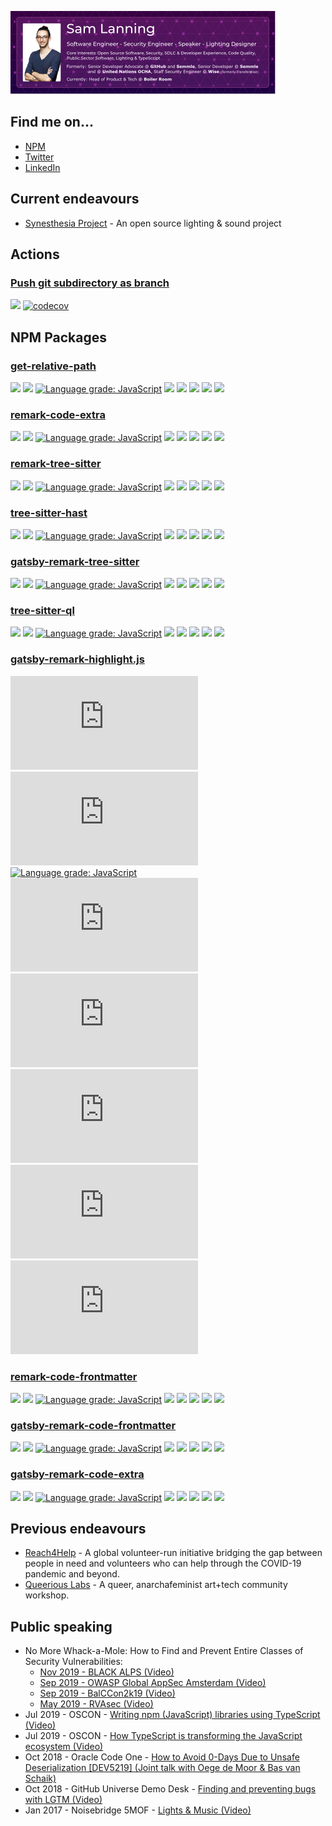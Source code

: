 ![](https://github.com/s0/s0/raw/main/header.svg)

## Find me on...

* [NPM](https://www.npmjs.com/~s0)
* [Twitter](https://twitter.com/samlanning)
* [LinkedIn](https://www.linkedin.com/in/smlanning/)

## Current endeavours

* [Synesthesia Project](https://synesthesia-project.org/) -
  An open source lighting &amp; sound project

## Actions

### [Push git subdirectory as branch](https://github.com/marketplace/actions/push-git-subdirectory-as-branch)

[![](https://github.com/s0/git-publish-subdir-action/workflows/Scheduled%20tests/badge.svg)](https://github.com/s0/git-publish-subdir-action/actions?workflow=Scheduled+tests) [![codecov](https://codecov.io/gh/s0/git-publish-subdir-action/branch/master/graph/badge.svg)](https://codecov.io/gh/s0/git-publish-subdir-action)

## NPM Packages

### [get-relative-path](https://github.com/s0/ts-util/tree/develop/get-relative-path)

![](https://badgen.net/npm/v/get-relative-path?icon=npm&label=) ![](https://img.shields.io/npm/types/get-relative-path) [![Language grade: JavaScript](https://img.shields.io/lgtm/grade/javascript/g/s0/ts-util.svg?logo=lgtm&logoWidth=18)](https://lgtm.com/projects/g/s0/ts-util/context:javascript) ![](https://badgen.net/npm/dt/get-relative-path?icon=npm) ![](https://badgen.net/npm/dm/get-relative-path?icon=npm) ![](https://badgen.net/github/open-prs/s0/ts-util?icon=github) ![](https://badgen.net/github/open-issues/s0/ts-util?icon=github) ![](https://badgen.net/github/stars/s0/ts-util?icon=github)

### [remark-code-extra](https://github.com/s0/remark-code-extra)

![](https://badgen.net/npm/v/remark-code-extra?icon=npm&label=) ![](https://img.shields.io/npm/types/remark-code-extra) [![Language grade: JavaScript](https://img.shields.io/lgtm/grade/javascript/g/s0/remark-code-extra.svg?logo=lgtm&logoWidth=18)](https://lgtm.com/projects/g/s0/remark-code-extra/context:javascript) ![](https://badgen.net/npm/dt/remark-code-extra?icon=npm) ![](https://badgen.net/npm/dm/remark-code-extra?icon=npm) ![](https://badgen.net/github/open-prs/s0/remark-code-extra?icon=github) ![](https://badgen.net/github/open-issues/s0/remark-code-extra?icon=github) ![](https://badgen.net/github/stars/s0/remark-code-extra?icon=github)

### [remark-tree-sitter](https://github.com/s0/remark-tree-sitter)

![](https://badgen.net/npm/v/remark-tree-sitter?icon=npm&label=) ![](https://img.shields.io/npm/types/remark-tree-sitter) [![Language grade: JavaScript](https://img.shields.io/lgtm/grade/javascript/g/s0/remark-tree-sitter.svg?logo=lgtm&logoWidth=18)](https://lgtm.com/projects/g/s0/remark-tree-sitter/context:javascript) ![](https://badgen.net/npm/dt/remark-tree-sitter?icon=npm) ![](https://badgen.net/npm/dm/remark-tree-sitter?icon=npm) ![](https://badgen.net/github/open-prs/s0/remark-tree-sitter?icon=github) ![](https://badgen.net/github/open-issues/s0/remark-tree-sitter?icon=github) ![](https://badgen.net/github/stars/s0/remark-tree-sitter?icon=github)

### [tree-sitter-hast](https://github.com/s0/tree-sitter-hast)

![](https://badgen.net/npm/v/tree-sitter-hast?icon=npm&label=) ![](https://img.shields.io/npm/types/tree-sitter-hast) [![Language grade: JavaScript](https://img.shields.io/lgtm/grade/javascript/g/s0/tree-sitter-hast.svg?logo=lgtm&logoWidth=18)](https://lgtm.com/projects/g/s0/tree-sitter-hast/context:javascript) ![](https://badgen.net/npm/dt/tree-sitter-hast?icon=npm) ![](https://badgen.net/npm/dm/tree-sitter-hast?icon=npm) ![](https://badgen.net/github/open-prs/s0/tree-sitter-hast?icon=github) ![](https://badgen.net/github/open-issues/s0/tree-sitter-hast?icon=github) ![](https://badgen.net/github/stars/s0/tree-sitter-hast?icon=github)

### [gatsby-remark-tree-sitter](https://github.com/s0/gatsby-remark-tree-sitter)

![](https://badgen.net/npm/v/gatsby-remark-tree-sitter?icon=npm&label=) ![](https://img.shields.io/npm/types/gatsby-remark-tree-sitter) [![Language grade: JavaScript](https://img.shields.io/lgtm/grade/javascript/g/s0/gatsby-remark-tree-sitter.svg?logo=lgtm&logoWidth=18)](https://lgtm.com/projects/g/s0/gatsby-remark-tree-sitter/context:javascript) ![](https://badgen.net/npm/dt/gatsby-remark-tree-sitter?icon=npm) ![](https://badgen.net/npm/dm/gatsby-remark-tree-sitter?icon=npm) ![](https://badgen.net/github/open-prs/s0/gatsby-remark-tree-sitter?icon=github) ![](https://badgen.net/github/open-issues/s0/gatsby-remark-tree-sitter?icon=github) ![](https://badgen.net/github/stars/s0/gatsby-remark-tree-sitter?icon=github)

### [tree-sitter-ql](https://github.com/s0/tree-sitter-ql)

![](https://badgen.net/npm/v/tree-sitter-ql?icon=npm&label=) ![](https://img.shields.io/npm/types/tree-sitter-ql) [![Language grade: JavaScript](https://img.shields.io/lgtm/grade/javascript/g/s0/tree-sitter-ql.svg?logo=lgtm&logoWidth=18)](https://lgtm.com/projects/g/s0/tree-sitter-ql/context:javascript) ![](https://badgen.net/npm/dt/tree-sitter-ql?icon=npm) ![](https://badgen.net/npm/dm/tree-sitter-ql?icon=npm) ![](https://badgen.net/github/open-prs/s0/tree-sitter-ql?icon=github) ![](https://badgen.net/github/open-issues/s0/tree-sitter-ql?icon=github) ![](https://badgen.net/github/stars/s0/tree-sitter-ql?icon=github)

### [gatsby-remark-highlight.js](https://github.com/s0/gatsby-remark-highlight.js)

![](https://badgen.net/npm/v/gatsby-remark-highlight.js?icon=npm&label=) ![](https://img.shields.io/npm/types/gatsby-remark-highlight.js) [![Language grade: JavaScript](https://img.shields.io/lgtm/grade/javascript/g/s0/gatsby-remark-highlight.js.svg?logo=lgtm&logoWidth=18)](https://lgtm.com/projects/g/s0/gatsby-remark-highlight.js/context:javascript) ![](https://badgen.net/npm/dt/gatsby-remark-highlight.js?icon=npm) ![](https://badgen.net/npm/dm/gatsby-remark-highlight.js?icon=npm) ![](https://badgen.net/github/open-prs/s0/gatsby-remark-highlight.js?icon=github) ![](https://badgen.net/github/open-issues/s0/gatsby-remark-highlight.js?icon=github) ![](https://badgen.net/github/stars/s0/gatsby-remark-highlight.js?icon=github)

### [remark-code-frontmatter](https://github.com/s0/remark-code-frontmatter)

![](https://badgen.net/npm/v/remark-code-frontmatter?icon=npm&label=) ![](https://img.shields.io/npm/types/remark-code-frontmatter) [![Language grade: JavaScript](https://img.shields.io/lgtm/grade/javascript/g/s0/remark-code-frontmatter.svg?logo=lgtm&logoWidth=18)](https://lgtm.com/projects/g/s0/remark-code-frontmatter/context:javascript) ![](https://badgen.net/npm/dt/remark-code-frontmatter?icon=npm) ![](https://badgen.net/npm/dm/remark-code-frontmatter?icon=npm) ![](https://badgen.net/github/open-prs/s0/remark-code-frontmatter?icon=github) ![](https://badgen.net/github/open-issues/s0/remark-code-frontmatter?icon=github) ![](https://badgen.net/github/stars/s0/remark-code-frontmatter?icon=github)

### [gatsby-remark-code-frontmatter](https://github.com/s0/gatsby-remark-code-frontmatter)

![](https://badgen.net/npm/v/gatsby-remark-code-frontmatter?icon=npm&label=) ![](https://img.shields.io/npm/types/gatsby-remark-code-frontmatter) [![Language grade: JavaScript](https://img.shields.io/lgtm/grade/javascript/g/s0/gatsby-remark-code-frontmatter.svg?logo=lgtm&logoWidth=18)](https://lgtm.com/projects/g/s0/gatsby-remark-code-frontmatter/context:javascript) ![](https://badgen.net/npm/dt/gatsby-remark-code-frontmatter?icon=npm) ![](https://badgen.net/npm/dm/gatsby-remark-code-frontmatter?icon=npm) ![](https://badgen.net/github/open-prs/s0/gatsby-remark-code-frontmatter?icon=github) ![](https://badgen.net/github/open-issues/s0/gatsby-remark-code-frontmatter?icon=github) ![](https://badgen.net/github/stars/s0/gatsby-remark-code-frontmatter?icon=github)

### [gatsby-remark-code-extra](https://github.com/s0/gatsby-remark-code-extra)

![](https://badgen.net/npm/v/gatsby-remark-code-extra?icon=npm&label=) ![](https://img.shields.io/npm/types/gatsby-remark-code-extra) [![Language grade: JavaScript](https://img.shields.io/lgtm/grade/javascript/g/s0/gatsby-remark-code-extra.svg?logo=lgtm&logoWidth=18)](https://lgtm.com/projects/g/s0/gatsby-remark-code-extra/context:javascript) ![](https://badgen.net/npm/dt/gatsby-remark-code-extra?icon=npm) ![](https://badgen.net/npm/dm/gatsby-remark-code-extra?icon=npm) ![](https://badgen.net/github/open-prs/s0/gatsby-remark-code-extra?icon=github) ![](https://badgen.net/github/open-issues/s0/gatsby-remark-code-extra?icon=github) ![](https://badgen.net/github/stars/s0/gatsby-remark-code-extra?icon=github)

## Previous endeavours

* [Reach4Help](https://reach4help.org/) -
  A global volunteer-run initiative bridging the gap between people in need and
  volunteers who can help through the COVID-19 pandemic and beyond.
* [Queerious Labs](https://queeriouslabs.com/) -
  A queer, anarchafeminist art+tech community workshop.

## Public speaking

* No More Whack-a-Mole: How to Find and Prevent Entire Classes of Security
  Vulnerabilities:
  * [Nov 2019 - BLACK ALPS (Video)](https://www.youtube.com/watch?v=7pXvZsMRVig)
  * [Sep 2019 - OWASP Global AppSec Amsterdam (Video)](https://www.youtube.com/watch?v=1wbt1xM9jUc)
  * [Sep 2019 - BalCCon2k19 (Video)](https://www.youtube.com/watch?v=HMXa26xJE9Q)
  * [May 2019 - RVAsec (Video)](https://www.youtube.com/watch?v=IY7fL7Tkxxc)
* Jul 2019 - OSCON - [Writing npm (JavaScript) libraries using TypeScript (Video)](https://www.youtube.com/watch?v=m6Jr6w0W1xw)
* Jul 2019 - OSCON - [How TypeScript is transforming the JavaScript ecosystem (Video)](https://www.youtube.com/watch?v=b8AHUXxGas8)
* Oct 2018 - Oracle Code One - [How to Avoid 0-Days Due to Unsafe Deserialization [DEV5219] (Joint talk with Oege de Moor &amp; Bas van Schaik)](https://oracle.rainfocus.com/widget/oracle/oow18/catalogcodeone18?search=DEV5219)
* Oct 2018 - GitHub Universe Demo Desk - [Finding and preventing bugs with LGTM (Video)](https://www.youtube.com/watch?v=aXqUWZYlFzs)
* Jan 2017 - Noisebridge 5MOF - [Lights &amp; Music (Video)](https://www.youtube.com/watch?v=egsswPi8yio)
